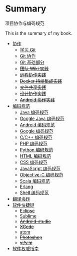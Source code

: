 # Summary

项目协作与编码规范

This is the summary of my book.

* [协作](chapter1/README.md)
    * [学习 Git](chapter1/section1.1.md)
    * [Git 协作](chapter1/section1.2.md)
    * [Git 基础部分](chapter1/section1.3.md)
    * [~~团队 Wiki 实践~~]()
    * [~~远程协作实践~~]()
    * [~~Docker 持续集成实践~~]()
    * [~~文件共享实践~~]()
    * [~~设计协作实践~~]()
    * [~~Android 协作实践~~]()
* [编码规范](chapter2/README.md)
    * [Java 编码规范](chapter2/section2.1.md)
    * [Google Java 编码规范](chapter2/section2.2.md)
    * [Android 编码规范](chapter2/section2.3.md)
    * [Google 编码规范](http://zh-google-styleguide.readthedocs.io/en/latest/)
    * [C/C++ 编码规范](http://zh-google-styleguide.readthedocs.io/en/latest/google-cpp-styleguide/contents/)
    * [PHP 编码规范](https://github.com/PizzaLiu/PHP-FIG/blob/master/PSR-2-coding-style-guide-cn.md)
    * [Python 编码规范](http://zh-google-styleguide.readthedocs.io/en/latest/google-python-styleguide/contents/)
    * [HTML 编码规范](chapter2/section2.8.md)
    * [CSS 编码规范](chapter2/section2.9.md)
    * [JavaScript 编码规范](chapter2/section2.10.md)
    * [Objective-C 编码规范](chapter2/section2.12.md)
    * [Scala 编码规范](https://zhangyi.gitbooks.io/thinking-in-scala/content/scala-convention.html)
    * [Erlang](http://cndoc.github.io/Erlang-ProgrammingRules-cn/)
    * [Shell 编码规范](http://zh-google-styleguide.readthedocs.io/en/latest/google-shell-styleguide/contents/)
* [翻译协作](chapter3/README.md)
* [软件快捷键](chapter4/README.md)
    * [Eclipse](chapter4/section4.1.md)
    * [Sublime](chapter4/section4.2.md)
    * [~~Android-studio~~](chapter4/section4.3.md)
    * [~~XCode~~](chapter4/section4.4.md)
    * [atom](chapter4/section4.5.md)
    * [~~Photoshop~~]()
    * [~~vi/vim~~]()
* [软件权威指南](chapter5/README.md)
